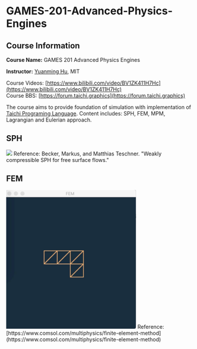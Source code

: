 # GAMES-201-Advanced-Physics-Engines

## Course Information

**Course Name:** GAMES 201 Advanced Physics Engines

**Instructor:** [Yuanming Hu](http://taichi.graphics/me/), MIT

Course Videos: [https://www.bilibili.com/video/BV1ZK411H7Hc](https://www.bilibili.com/video/BV1ZK411H7Hc)  
Course BBS: [https://forum.taichi.graphics](https://forum.taichi.graphics)  

The course aims to provide foundation of simulation with implementation of [Taichi Programing Language](https://github.com/taichi-dev/taichi). Content includes: SPH, FEM, MPM, Lagrangian and Eulerian approach.

## SPH
<img src="SPH/result-wcsph.gif" width="350">  
Reference: Becker, Markus, and Matthias Teschner. "Weakly compressible SPH for free surface flows."  

## FEM
<img src="FEM/result-fem.gif" width="350">  
Reference: [https://www.comsol.com/multiphysics/finite-element-method] (https://www.comsol.com/multiphysics/finite-element-method)
